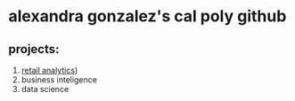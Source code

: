 # alexandra gonzalez's cal poly github
## projects:

1. [retail analytics](https://linkmehere/com))
2. business inteligence
3. data science
